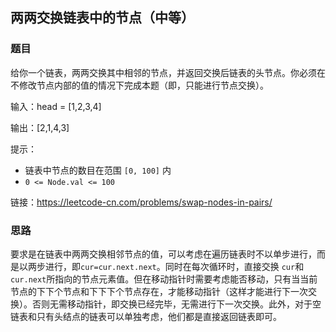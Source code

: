## 两两交换链表中的节点（中等）

### 题目

给你一个链表，两两交换其中相邻的节点，并返回交换后链表的头节点。你必须在不修改节点内部的值的情况下完成本题（即，只能进行节点交换）。

输入：head = [1,2,3,4]

输出：[2,1,4,3]

提示：

- 链表中节点的数目在范围 `[0, 100]` 内
- `0 <= Node.val <= 100`

链接：https://leetcode-cn.com/problems/swap-nodes-in-pairs/

### 思路

要求是在链表中两两交换相邻节点的值，可以考虑在遍历链表时不以单步进行，而是以两步进行，即`cur=cur.next.next`。同时在每次循环时，直接交换 `cur`和`cur.next`所指向的节点元素值。但在移动指针时需要考虑能否移动，只有当当前节点的下下个节点和下下下个节点存在，才能移动指针（这样才能进行下一次交换）。否则无需移动指针，即交换已经完毕，无需进行下一次交换。此外，对于空链表和只有头结点的链表可以单独考虑，他们都是直接返回链表即可。

